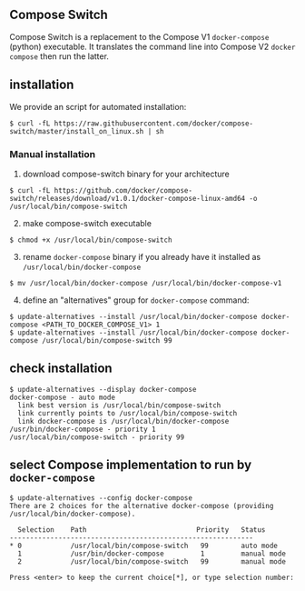 Compose Switch 
--------------

Compose Switch is a replacement to the Compose V1 `docker-compose` (python) executable. It translates the command line into Compose V2 `docker compose` then run the latter. 

## installation

We provide an script for automated installation:

```console
$ curl -fL https://raw.githubusercontent.com/docker/compose-switch/master/install_on_linux.sh | sh
```

### Manual installation

1. download compose-switch binary for your architecture
```console
$ curl -fL https://github.com/docker/compose-switch/releases/download/v1.0.1/docker-compose-linux-amd64 -o /usr/local/bin/compose-switch
```
2. make compose-switch executable
```console
$ chmod +x /usr/local/bin/compose-switch
```
3. rename `docker-compose` binary if you already have it installed as `/usr/local/bin/docker-compose` 
```console
$ mv /usr/local/bin/docker-compose /usr/local/bin/docker-compose-v1
```
4. define an "alternatives" group for `docker-compose` command: 
```console
$ update-alternatives --install /usr/local/bin/docker-compose docker-compose <PATH_TO_DOCKER_COMPOSE_V1> 1
$ update-alternatives --install /usr/local/bin/docker-compose docker-compose /usr/local/bin/compose-switch 99
```

## check installation

```console
$ update-alternatives --display docker-compose
docker-compose - auto mode
  link best version is /usr/local/bin/compose-switch
  link currently points to /usr/local/bin/compose-switch
  link docker-compose is /usr/local/bin/docker-compose
/usr/bin/docker-compose - priority 1
/usr/local/bin/compose-switch - priority 99
```

## select Compose implementation to run by `docker-compose`

```console
$ update-alternatives --config docker-compose
There are 2 choices for the alternative docker-compose (providing /usr/local/bin/docker-compose).

  Selection    Path                           Priority   Status
------------------------------------------------------------
* 0            /usr/local/bin/compose-switch   99        auto mode
  1            /usr/bin/docker-compose         1         manual mode
  2            /usr/local/bin/compose-switch   99        manual mode

Press <enter> to keep the current choice[*], or type selection number: 
```
